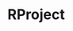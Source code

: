 # RProject

<div>
  <img src="[https://github.com/parkhongjoon/RProject/blob/main/img.png](https://github.com/parkhongjoon/RProject/blob/main/img/%EA%B4%80%EB%A6%AC%EC%9E%901.png)" alt=""> 
</div>
